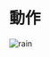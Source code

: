 # 動作

![rain](https://user-images.githubusercontent.com/25529722/62543682-59f13d80-b899-11e9-8c57-6f4a853a4f06.gif)


